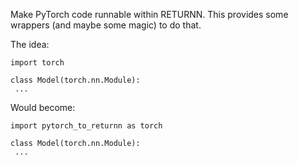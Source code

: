 Make PyTorch code runnable within RETURNN.
This provides some wrappers (and maybe some magic) to do that.

The idea:
```
import torch

class Model(torch.nn.Module):
 ...
```
Would become:
```
import pytorch_to_returnn as torch

class Model(torch.nn.Module):
 ...
```
